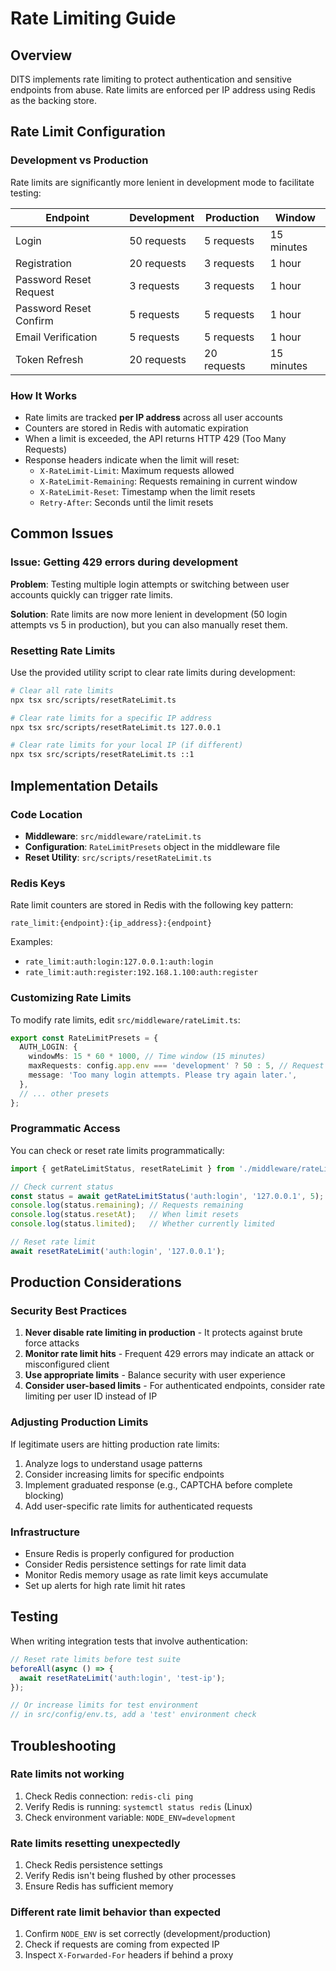 # Rate Limiting Guide

## Overview

DITS implements rate limiting to protect authentication and sensitive endpoints from abuse. Rate limits are enforced per IP address using Redis as the backing store.

## Rate Limit Configuration

### Development vs Production

Rate limits are significantly more lenient in development mode to facilitate testing:

| Endpoint | Development | Production | Window |
|----------|-------------|------------|--------|
| Login | 50 requests | 5 requests | 15 minutes |
| Registration | 20 requests | 3 requests | 1 hour |
| Password Reset Request | 3 requests | 3 requests | 1 hour |
| Password Reset Confirm | 5 requests | 5 requests | 1 hour |
| Email Verification | 5 requests | 5 requests | 1 hour |
| Token Refresh | 20 requests | 20 requests | 15 minutes |

### How It Works

- Rate limits are tracked **per IP address** across all user accounts
- Counters are stored in Redis with automatic expiration
- When a limit is exceeded, the API returns HTTP 429 (Too Many Requests)
- Response headers indicate when the limit will reset:
  - `X-RateLimit-Limit`: Maximum requests allowed
  - `X-RateLimit-Remaining`: Requests remaining in current window
  - `X-RateLimit-Reset`: Timestamp when the limit resets
  - `Retry-After`: Seconds until the limit resets

## Common Issues

### Issue: Getting 429 errors during development

**Problem**: Testing multiple login attempts or switching between user accounts quickly can trigger rate limits.

**Solution**: Rate limits are now more lenient in development (50 login attempts vs 5 in production), but you can also manually reset them.

### Resetting Rate Limits

Use the provided utility script to clear rate limits during development:

```bash
# Clear all rate limits
npx tsx src/scripts/resetRateLimit.ts

# Clear rate limits for a specific IP address
npx tsx src/scripts/resetRateLimit.ts 127.0.0.1

# Clear rate limits for your local IP (if different)
npx tsx src/scripts/resetRateLimit.ts ::1
```

## Implementation Details

### Code Location

- **Middleware**: `src/middleware/rateLimit.ts`
- **Configuration**: `RateLimitPresets` object in the middleware file
- **Reset Utility**: `src/scripts/resetRateLimit.ts`

### Redis Keys

Rate limit counters are stored in Redis with the following key pattern:
```
rate_limit:{endpoint}:{ip_address}:{endpoint}
```

Examples:
- `rate_limit:auth:login:127.0.0.1:auth:login`
- `rate_limit:auth:register:192.168.1.100:auth:register`

### Customizing Rate Limits

To modify rate limits, edit `src/middleware/rateLimit.ts`:

```typescript
export const RateLimitPresets = {
  AUTH_LOGIN: {
    windowMs: 15 * 60 * 1000, // Time window (15 minutes)
    maxRequests: config.app.env === 'development' ? 50 : 5, // Request limit
    message: 'Too many login attempts. Please try again later.',
  },
  // ... other presets
};
```

### Programmatic Access

You can check or reset rate limits programmatically:

```typescript
import { getRateLimitStatus, resetRateLimit } from './middleware/rateLimit';

// Check current status
const status = await getRateLimitStatus('auth:login', '127.0.0.1', 5);
console.log(status.remaining); // Requests remaining
console.log(status.resetAt);   // When limit resets
console.log(status.limited);   // Whether currently limited

// Reset rate limit
await resetRateLimit('auth:login', '127.0.0.1');
```

## Production Considerations

### Security Best Practices

1. **Never disable rate limiting in production** - It protects against brute force attacks
2. **Monitor rate limit hits** - Frequent 429 errors may indicate an attack or misconfigured client
3. **Use appropriate limits** - Balance security with user experience
4. **Consider user-based limits** - For authenticated endpoints, consider rate limiting per user ID instead of IP

### Adjusting Production Limits

If legitimate users are hitting production rate limits:

1. Analyze logs to understand usage patterns
2. Consider increasing limits for specific endpoints
3. Implement graduated response (e.g., CAPTCHA before complete blocking)
4. Add user-specific rate limits for authenticated requests

### Infrastructure

- Ensure Redis is properly configured for production
- Consider Redis persistence settings for rate limit data
- Monitor Redis memory usage as rate limit keys accumulate
- Set up alerts for high rate limit hit rates

## Testing

When writing integration tests that involve authentication:

```typescript
// Reset rate limits before test suite
beforeAll(async () => {
  await resetRateLimit('auth:login', 'test-ip');
});

// Or increase limits for test environment
// in src/config/env.ts, add a 'test' environment check
```

## Troubleshooting

### Rate limits not working

1. Check Redis connection: `redis-cli ping`
2. Verify Redis is running: `systemctl status redis` (Linux)
3. Check environment variable: `NODE_ENV=development`

### Rate limits resetting unexpectedly

1. Check Redis persistence settings
2. Verify Redis isn't being flushed by other processes
3. Ensure Redis has sufficient memory

### Different rate limit behavior than expected

1. Confirm `NODE_ENV` is set correctly (development/production)
2. Check if requests are coming from expected IP
3. Inspect `X-Forwarded-For` headers if behind a proxy
